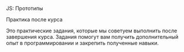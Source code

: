 JS: Прототипы

Практика после курса

Это практические задания, которые мы советуем выполнить после завершения курса. Задания помогут вам получить дополнительный опыт в программировании и закрепить полученные навыки.


